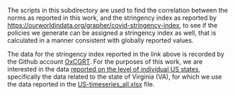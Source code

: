 The scripts in this subdirectory are used to find the correlation between the norms as reported in this work, 
and the stringency index as reported by https://ourworldindata.org/grapher/covid-stringency-index, to see if
the policies we generate can be assigned a stringency index as well, that is calculated in a manner consistent
with globally reported values.

The data for the stringency index reported in the link above is recorded by the Github account 
[OxCGRT](https://github.com/OxCGRT).
For the purposes of this work, we are interested in the data 
[reported on the level of individual US states](https://github.com/OxCGRT/USA-covid-policy), specifically
the data related to the state of Virginia (VA), for which we use the data reported in the 
[US-timeseries_all.xlsx](https://github.com/OxCGRT/USA-covid-policy/blob/master/data/OxCGRTUS_timeseries_all.xlsx)
file.